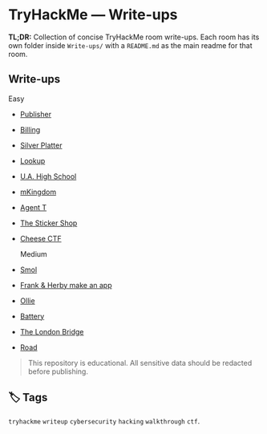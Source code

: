 # TryHackMe — Write-ups

**TL;DR:** Collection of concise TryHackMe room write-ups. Each room has its own folder inside `Write-ups/` with a `README.md` as the main readme for that room.

## Write-ups

Easy
- [Publisher](./Write-ups/Publisher/README.md)
- [Billing](./Write-ups/Billing/README.md)
- [Silver Platter](./Write-ups/Silver_Platter/README.md)
- [Lookup](./Write-ups/Lookup/README.md)
- [U.A. High School](./Write-ups/yueiua/README.md)
- [mKingdom](./Write-ups/mKingdom/README.md)
- [Agent T](./Write-ups/Agent_T/README.md)
- [The Sticker Shop](./Write-ups/The_Sticker_Shop/README.md)
- [Cheese CTF](./Write-ups/Cheese_CTF/README.md)

  Medium
- [Smol](./Write-ups/Smol/README.md)
- [Frank & Herby make an app](./Write-ups/Frank&Herby_make_an_app/README.md)
- [Ollie](./Write-ups/Ollie/README.md)
- [Battery](./Write-ups/Battery/README.md)
- [The London Bridge](./Write-ups/The_London_Bridge/README.md)
- [Road](./Write-ups/Road/README.md)



> This repository is educational. All sensitive data should be redacted before publishing.

## 🏷️ Tags
`tryhackme` `writeup` `cybersecurity` `hacking` `walkthrough` `ctf`.
